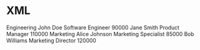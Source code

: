 # XML
<?xml version="1.0" encoding="UTF-8"?>
<company>
    <department>
        <name>Engineering</name>
        <employees>
            <employee>
                <name>John Doe</name>
                <position>Software Engineer</position>
                <salary>90000</salary>
            </employee>
            <employee>
                <name>Jane Smith</name>
                <position>Product Manager</position>
                <salary>110000</salary>
            </employee>
        </employees>
    </department>
    <department>
        <name>Marketing</name>
        <employees>
            <employee>
                <name>Alice Johnson</name>
                <position>Marketing Specialist</position>
                <salary>85000</salary>
            </employee>
            <employee>
                <name>Bob Williams</name>
                <position>Marketing Director</position>
                <salary>120000</salary>
            </employee>
        </employees>
    </department>
</company>
